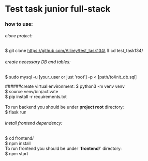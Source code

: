 # Test task junior full-stack

### how to use:

###### clone project:
$ git clone https://github.com/Allirey/test_task134\
$ cd test_task134/

###### create necessary DB and tables:

$ sudo mysql -u [your_user or just 'root'] -p < [path/to/init_db.sql]

######create virtual environment: 
$ python3 -m venv venv \
$ source venv/bin/activate \
$ pip install -r requirements.txt \
\
To run backend you should be under **project root** directory:\
$ flask run

###### install frontend dependency:
$ cd frontend/ \
$ npm install \
To run frontend you should be under '**frontend**/' directory:\
$ npm start
